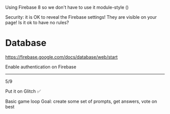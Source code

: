 Using Firebase 8 so we don't have to use it module-style ()

Security:
it is OK to reveal the Firebase settings! They are visible on your page!
Is it ok to have no rules?

# Database
https://firebase.google.com/docs/database/web/start


Enable authentication on Firebase


-----------------
5/9

Put it on Glitch ✅

Basic game loop
Goal: create some set of prompts, get answers, vote on best